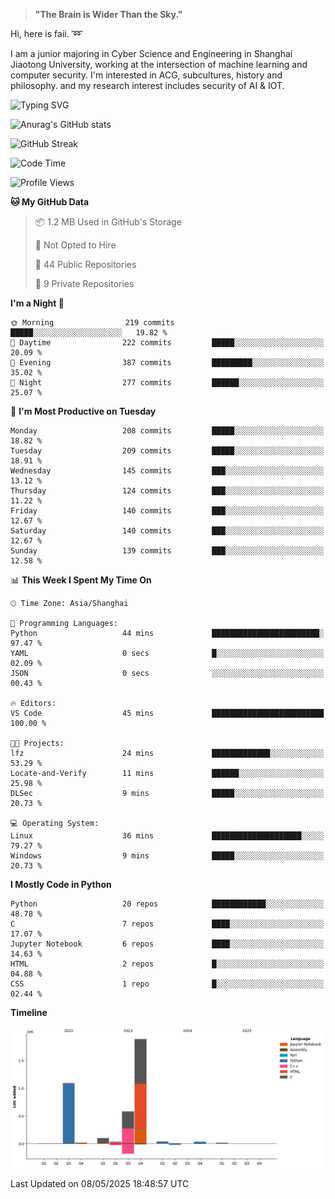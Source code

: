 > **"The Brain is Wider Than the Sky."**

  Hi, here is faii. :loop:  
  
  I am a junior majoring in Cyber Science and Engineering in Shanghai Jiaotong University, working at the intersection
  of machine learning and computer security. I'm interested in ACG, subcultures, history and philosophy. and my research interest includes security of AI & IOT.

![Typing SVG](https://readme-typing-svg.demolab.com/?lines=Any+sufficiently+advanced+technology+is+indistinguishable+from+magic;On+my+way+to+be+a+*magician*)

![Anurag's GitHub stats](https://github-readme-stats.vercel.app/api?username=faiimea)

![GitHub Streak](https://streak-stats.demolab.com/?user=faiimea)

<!--START_SECTION:waka-->
![Code Time](http://img.shields.io/badge/Code%20Time-781%20hrs%2046%20mins-blue)

![Profile Views](http://img.shields.io/badge/Profile%20Views-0-blue)

**🐱 My GitHub Data** 

> 📦 1.2 MB Used in GitHub's Storage 
 > 
> 🚫 Not Opted to Hire
 > 
> 📜 44 Public Repositories 
 > 
> 🔑 9 Private Repositories 
 > 
**I'm a Night 🦉** 

```text
🌞 Morning                219 commits         █████░░░░░░░░░░░░░░░░░░░░   19.82 % 
🌆 Daytime                222 commits         █████░░░░░░░░░░░░░░░░░░░░   20.09 % 
🌃 Evening                387 commits         █████████░░░░░░░░░░░░░░░░   35.02 % 
🌙 Night                  277 commits         ██████░░░░░░░░░░░░░░░░░░░   25.07 % 
```
📅 **I'm Most Productive on Tuesday** 

```text
Monday                   208 commits         █████░░░░░░░░░░░░░░░░░░░░   18.82 % 
Tuesday                  209 commits         █████░░░░░░░░░░░░░░░░░░░░   18.91 % 
Wednesday                145 commits         ███░░░░░░░░░░░░░░░░░░░░░░   13.12 % 
Thursday                 124 commits         ███░░░░░░░░░░░░░░░░░░░░░░   11.22 % 
Friday                   140 commits         ███░░░░░░░░░░░░░░░░░░░░░░   12.67 % 
Saturday                 140 commits         ███░░░░░░░░░░░░░░░░░░░░░░   12.67 % 
Sunday                   139 commits         ███░░░░░░░░░░░░░░░░░░░░░░   12.58 % 
```


📊 **This Week I Spent My Time On** 

```text
🕑︎ Time Zone: Asia/Shanghai

💬 Programming Languages: 
Python                   44 mins             ████████████████████████░   97.47 % 
YAML                     0 secs              █░░░░░░░░░░░░░░░░░░░░░░░░   02.09 % 
JSON                     0 secs              ░░░░░░░░░░░░░░░░░░░░░░░░░   00.43 % 

🔥 Editors: 
VS Code                  45 mins             █████████████████████████   100.00 % 

🐱‍💻 Projects: 
lfz                      24 mins             █████████████░░░░░░░░░░░░   53.29 % 
Locate-and-Verify        11 mins             ██████░░░░░░░░░░░░░░░░░░░   25.98 % 
DLSec                    9 mins              █████░░░░░░░░░░░░░░░░░░░░   20.73 % 

💻 Operating System: 
Linux                    36 mins             ████████████████████░░░░░   79.27 % 
Windows                  9 mins              █████░░░░░░░░░░░░░░░░░░░░   20.73 % 
```

**I Mostly Code in Python** 

```text
Python                   20 repos            ████████████░░░░░░░░░░░░░   48.78 % 
C                        7 repos             ████░░░░░░░░░░░░░░░░░░░░░   17.07 % 
Jupyter Notebook         6 repos             ████░░░░░░░░░░░░░░░░░░░░░   14.63 % 
HTML                     2 repos             █░░░░░░░░░░░░░░░░░░░░░░░░   04.88 % 
CSS                      1 repo              █░░░░░░░░░░░░░░░░░░░░░░░░   02.44 % 
```



**Timeline**

![Lines of Code chart](https://raw.githubusercontent.com/faiimea/faiimea/main/assets/bar_graph.png)


 Last Updated on 08/05/2025 18:48:57 UTC
<!--END_SECTION:waka-->
